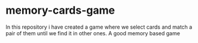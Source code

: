 # memory-cards-game
In this repository i have created a game where we select cards and match a pair of them until we find it in other ones. A good memory based game
